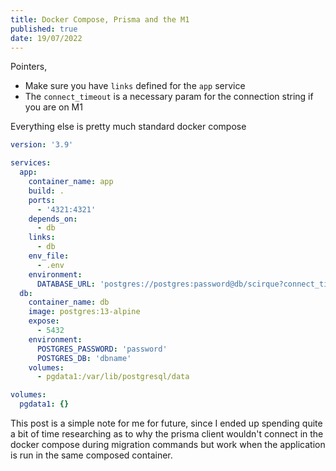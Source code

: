 ```yaml
---
title: Docker Compose, Prisma and the M1
published: true
date: 19/07/2022
---
```


Pointers,

- Make sure you have `links` defined for the `app` service
- The `connect_timeout` is a necessary param for the connection string if you are on M1

Everything else is pretty much standard docker compose

```yaml
version: '3.9'

services:
  app:
    container_name: app
    build: .
    ports:
      - '4321:4321'
    depends_on:
      - db
    links:
      - db
    env_file:
      - .env
    environment:
      DATABASE_URL: 'postgres://postgres:password@db/scirque?connect_timeout=300'
  db:
    container_name: db
    image: postgres:13-alpine
    expose:
      - 5432
    environment:
      POSTGRES_PASSWORD: 'password'
      POSTGRES_DB: 'dbname'
    volumes:
      - pgdata1:/var/lib/postgresql/data

volumes:
  pgdata1: {}
```

This post is a simple note for me for future, since I ended up spending quite a bit of time researching as to why the prisma client wouldn't connect
in the docker compose during migration commands but work when the application is run in the same composed container.
